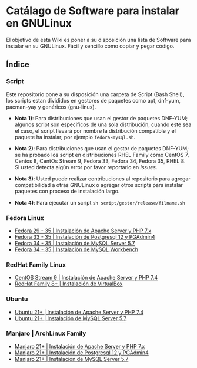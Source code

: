 # Catálago de Software para instalar en GNULinux

El objetivo de esta Wiki es poner a su disposición una lista de Software para instalar en su GNULinux. Fácil y sencillo como copiar y pegar código.

## Índice

### Script

Este repositorio pone a su disposición una carpeta de Script (Bash Shell), los scripts estan divididos en gestores de paquetes como apt, dnf-yum, pacman-yay y genéricos (gnu-linux).

- **Nota 1)**: Para distribuciones que usan el gestor de paquetes DNF-YUM; algunos script son especificos de una sola distribución, cuando este sea el caso, el script llevará por nombre la distribución compatible y el paquete ha instalar, por ejemplo `fedora-mysql.sh`.

- **Nota 2)**: Para distribuciones que usan el gestor de paquetes DNF-YUM; se ha probado los script en distribuciones RHEL Family como CentOS 7, Centos 8, CentOs Stream 9, Fedora 33, Fedora 34, Fedora 35, RHEL 8. Si usted detecta algún error por favor reportarlo en *issues*.

- **Nota 3)**: Usted puede realizar contribuciones al repositorio para agregar compatibilidad a otras GNULinux o agregar otros scripts para instalar paquetes con proceso de instalación largo.

- **Nota 4)**: Para ejecutar un script `sh script/gestor/release/filname.sh`

### Fedora Linux

- [Fedora 29 - 35 | Instalación de Apache Server y PHP 7.x](https://github.com/arteaprogramar/Linux-Installations/wiki/Fedora-%7C-Apache-Server-y-PHP-7.x)
- [Fedora 33 - 35 | Instalación de Postgresql 12 y PGAdmin4](https://github.com/arteaprogramar/Linux-Installations/wiki/Fedora-%7C-Postgresql-12-y-PGAdmin4)
- [Fedora 34 - 35 | Instalación de MySQL Server 5.7](https://github.com/arteaprogramar/Linux-Installations/wiki/Fedora-%7C-MySQL-Server-5.7)
- [Fedora 34 - 35 | Instalación de MySQL Workbench](https://github.com/arteaprogramar/Linux-Installations/wiki/Fedora-%7C-MySQL-Workbench)

### RedHat Family Linux

- [CentOS Stream 9 | Instalación de Apache Server y PHP 7.4](https://github.com/arteaprogramar/Linux-Installations/wiki/Centos-Stream-9-%7C-Apache-Server-y-PHP-7.4) 
- [RedHat Family 8+ | Instalación de VirtualBox](https://github.com/arteaprogramar/Linux-Installations/wiki/RHEL-Family-%7C-VirtualBox-6.1)

### Ubuntu

- [Ubuntu 21+ | Instalación de Apache Server y PHP 7.4](https://github.com/arteaprogramar/Linux-Installations/wiki/Ubuntu-%7C-Apache-Server-y-PHP-7.4)
- [Ubuntu 21+ | Instalación de MySQL Server 5.7](https://github.com/arteaprogramar/Linux-Installations/wiki/Ubuntu-%7C-MySQL-Server-5.7)

### Manjaro | ArchLinux Family

- [Manjaro 21+ | Instalación de Apache Server y PHP 7.x](https://github.com/arteaprogramar/Linux-Installations/wiki/Manjaro-%7C-Apache-Server-y-PHP-7.x)
- [Manjaro 21+ | Instalación de Postgresql 12 y PGAdmin4](https://github.com/arteaprogramar/Linux-Installations/wiki/Manjaro-%7C-Postgresql-12-y-PGAdmin4)
- [Manjaro 21+ | Instalación de MySQL Server 5.7](https://github.com/arteaprogramar/Linux-Installations/wiki/Manjaro-%7C-MySQL-Server-5.7)